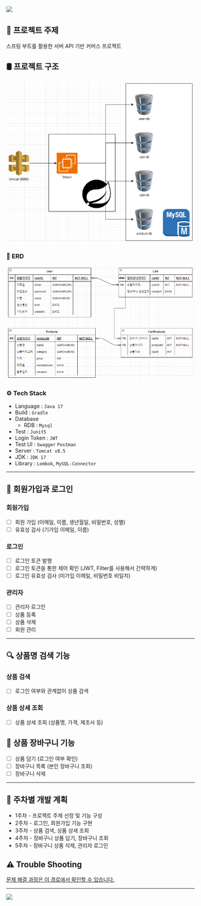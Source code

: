 <img src="https://capsule-render.vercel.app/api?type=waving&color=auto&height=150&section=header" />

## 📝 프로젝트 주제

스프링 부트를 활용한 서버 API 기반 커머스 프로젝트

## 🛢 프로젝트 구조

![DIAGRAM](doc/img/diagram.png)

### 🔗 ERD

![ERD](doc/img/erd.png)

### ⚙ Tech Stack

- Language : `Java 17`
- Build : `Gradle`
- Database
    - RDB : `Mysql`
- Test : `Junit5`
- Login Token : `JWT`
- Test UI : `Swagger` `Postman`
- Server : `Tomcat v8.5`
- JDK : `JDK 17`
- Library : `Lombok`, `MySQL-Connector`

---

## 👦 회원가입과 로그인

### 회원가입

- [ ] 회원 가입 (이메일, 이름, 생년월일, 비밀번호, 성별)
- [ ] 유효성 검사 (기가입 이메일, 이름)

### 로그인

- [ ] 로그인 토큰 발행
- [ ] 로그인 토큰을 통한 제어 확인 (JWT, Filter를 사용해서 간략하게)
- [ ] 로그인 유효성 검사 (미가입 이메일, 비밀번호 비일치)

### 관리자

- [ ] 관리자 로그인
- [ ] 상품 등록
- [ ] 상품 삭제
- [ ] 회원 관리

---

## 🔍 상품명 검색 기능

### 상품 검색

- [ ] 로그인 여부와 관계없이 상품 검색

### 상품 상세 조회

- [ ] 상품 상세 조회 (상품명, 가격, 제조사 등)

## 🛒 상품 장바구니 기능

- [ ] 상품 담기 (로그인 여부 확인)
- [ ] 장바구니 목록 (본인 장바구니 조회)
- [ ] 장바구니 삭제

---

## 📅 주차별 개발 계획

- 1주차 - 프로젝트 주제 선정 및 기능 구성
- 2주차 - 로그인, 회원가입 기능 구현
- 3주차 - 상품 검색, 상품 상세 조회
- 4주차 - 장바구니 상품 담기, 장바구니 조회
- 5주차 - 장바구니 상품 삭제, 관리자 로그인

## ⚠ Trouble Shooting

[문제 해결 과정은 이 경로에서 확인할 수 있습니다.](doc/TROUBLE_SHOOTING.md)

---

<img src="https://capsule-render.vercel.app/api?type=waving&color=auto&height=150&section=footer" />
